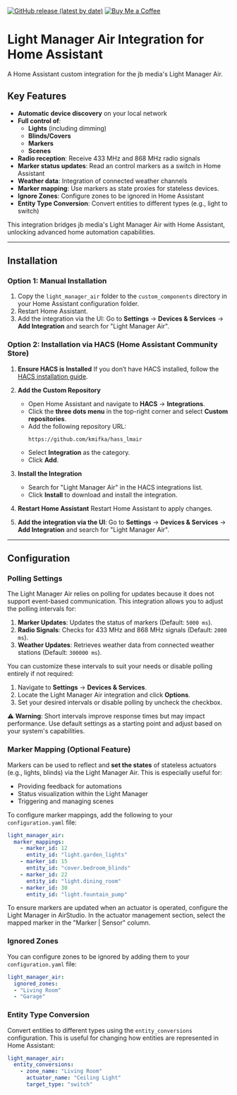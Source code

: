 [![GitHub release (latest by date)](https://img.shields.io/github/v/release/kmifka/hass_lmair)](https://github.com/kmifka/hass_lmair/releases/latest)
[![Buy Me a Coffee](https://img.shields.io/badge/Buy%20Me%20a%20Coffee-FFDD00?style=flat&logo=buy-me-a-coffee&logoColor=black)](https://buymeacoffee.com/kmifka)

# Light Manager Air Integration for Home Assistant

A Home Assistant custom integration for the jb media's Light Manager Air.

## Key Features

- **Automatic device discovery** on your local network
- **Full control of**:
  - **Lights** (including dimming)
  - **Blinds/Covers**
  - **Markers**
  - **Scenes**
- **Radio reception**: Receive 433 MHz and 868 MHz radio signals
- **Marker status updates**: Read an control markers as a switch in Home Assistant
- **Weather data**: Integration of connected weather channels
- **Marker mapping**: Use markers as state proxies for stateless devices.
- **Ignore Zones**: Configure zones to be ignored in Home Assistant
- **Entity Type Conversion**: Convert entities to different types (e.g., light to switch)

This integration bridges jb media's Light Manager Air with Home Assistant, unlocking advanced home automation capabilities.

---

## Installation

### Option 1: Manual Installation

1. Copy the `light_manager_air` folder to the `custom_components` directory in your Home Assistant configuration folder.
2. Restart Home Assistant.
3. Add the integration via the UI:
   Go to **Settings** → **Devices & Services** → **Add Integration** and search for "Light Manager Air".

### Option 2: Installation via HACS (Home Assistant Community Store)

1. **Ensure HACS is Installed**
   If you don’t have HACS installed, follow the [HACS installation guide](https://hacs.xyz/docs/use/).

2. **Add the Custom Repository**
   - Open Home Assistant and navigate to **HACS** → **Integrations**.
   - Click the **three dots menu** in the top-right corner and select **Custom repositories**.
   - Add the following repository URL:
     ```
     https://github.com/kmifka/hass_lmair
     ```
   - Select **Integration** as the category.
   - Click **Add**.

3. **Install the Integration**
   - Search for "Light Manager Air" in the HACS integrations list.
   - Click **Install** to download and install the integration.

4. **Restart Home Assistant**
   Restart Home Assistant to apply changes.

5. **Add the integration via the UI**:
   Go to **Settings** → **Devices & Services** → **Add Integration** and search for "Light Manager Air".

---

## Configuration

### Polling Settings

The Light Manager Air relies on polling for updates because it does not support event-based communication. This integration allows you to adjust the polling intervals for:

1. **Marker Updates**: Updates the status of markers (Default: `5000 ms`).
2. **Radio Signals**: Checks for 433 MHz and 868 MHz signals (Default: `2000 ms`).
3. **Weather Updates**: Retrieves weather data from connected weather stations (Default: `300000 ms`).

You can customize these intervals to suit your needs or disable polling entirely if not required:

1. Navigate to **Settings** → **Devices & Services**.
2. Locate the Light Manager Air integration and click **Options**.
3. Set your desired intervals or disable polling by uncheck the checkbox.

⚠️ **Warning**: Short intervals improve response times but may impact performance. Use default settings as a starting point and adjust based on your system's capabilities.

### Marker Mapping (Optional Feature)

Markers can be used to reflect and **set the states** of stateless actuators (e.g., lights, blinds) via the Light Manager Air. This is especially useful for:

- Providing feedback for automations
- Status visualization within the Light Manager
- Triggering and managing scenes

To configure marker mappings, add the following to your `configuration.yaml` file:
```yaml
light_manager_air:
  marker_mappings:
    - marker_id: 12
      entity_id: "light.garden_lights"
    - marker_id: 15
      entity_id: "cover.bedroom_blinds"
    - marker_id: 22
      entity_id: "light.dining_room"
    - marker_id: 30
      entity_id: "light.fountain_pump"
```

To ensure markers are updated when an actuator is operated, configure the Light Manager in AirStudio. In the actuator management section, select the mapped marker in the "Marker | Sensor" column.

### Ignored Zones

You can configure zones to be ignored by adding them to your `configuration.yaml` file:

```yaml
light_manager_air:
  ignored_zones:
  - "Living Room"
  - "Garage"
```

### Entity Type Conversion

Convert entities to different types using the `entity_conversions` configuration. This is useful for changing how entities are represented in Home Assistant:

```yaml
light_manager_air:
  entity_conversions:
    - zone_name: "Living Room"
      actuator_name: "Ceiling Light"
      target_type: "switch"
```